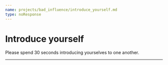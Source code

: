 ```yaml
---
name: projects/bad_influence/introduce_yourself.md
type: noResponse
---
```


# Introduce yourself

Please spend 30 seconds introducing yourselves to one another.

---
